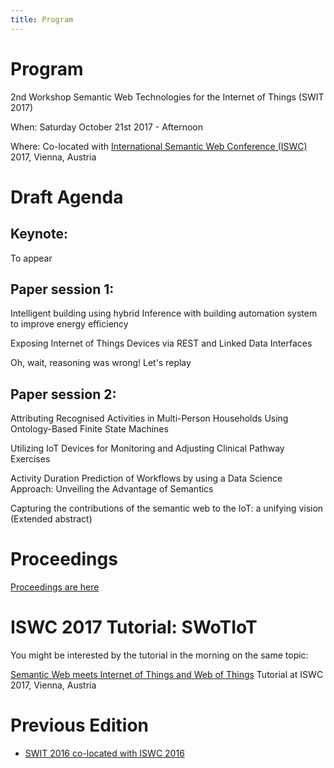 ```yaml
---
title: Program
---
```

# Program

2nd Workshop Semantic Web Technologies for the Internet of Things (SWIT 2017)

When: Saturday October 21st 2017 - Afternoon

Where: Co-located with [International Semantic Web Conference (ISWC)](https://iswc2017.semanticweb.org/) 2017, Vienna, Austria

# Draft Agenda

## Keynote: ##

To appear

## Paper session 1: ##

 Intelligent building using hybrid Inference with building automation system to improve energy efficiency

 Exposing Internet of Things Devices via REST and Linked Data Interfaces

 Oh, wait, reasoning was wrong! Let's replay
 
 

## Paper session 2: ##

 Attributing Recognised Activities in Multi-Person Households Using Ontology-Based Finite State Machines

 Utilizing IoT Devices for Monitoring and Adjusting Clinical Pathway Exercises

 Activity Duration Prediction of Workflows by using a Data Science Approach: Unveiling the Advantage of Semantics

 Capturing the contributions of the semantic web to the IoT: a unifying vision (Extended abstract)


# Proceedings 

[Proceedings are here](http://ceur-ws.org/Vol-1930/)


# ISWC 2017 Tutorial: SWoTIoT

You might be interested by the tutorial in the morning on the same topic:

[Semantic Web meets Internet of Things and Web of Things](http://semantic-web-of-things.appspot.com/?p=ISWC2017Tutorial) Tutorial at ISWC 2017, Vienna, Austria


# Previous Edition

* [SWIT 2016 co-located with ISWC 2016](https://swit.smartsdk.eu/)

